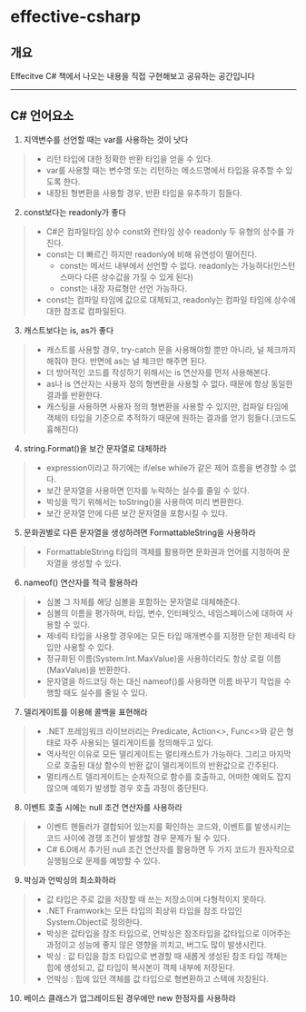 # effective-csharp

## 개요
Effecitve C# 책에서 나오는 내용을 직접 구현해보고 공유하는 공간입니다

-----------------------------

## C# 언어요소
1. 지역변수를 선언할 때는 var를 사용하는 것이 낫다
> * 리턴 타입에 대한 정확한 반환 타입을 얻을 수 있다.
> * var를 사용할 때는 변수명 또는 리턴하는 메소드명에서 타입을 유추할 수 있도록 한다.
> * 내장된 형변환을 사용할 경우, 반환 타입을 유추하기 힘들다.


2. const보다는 readonly가 좋다
> * C#은 컴파일타임 상수 const와 런타임 상수 readonly 두 유형의 상수를 가진다.
> * const는 더 빠르긴 하지만 readonly에 비해 유연성이 떨어진다.
>   + const는 메서드 내부에서 선언할 수 없다. readonly는 가능하다(인스턴스마다 다른 상수값을 가질 수 있게 된다)
>   + const는 내장 자료형만 선언 가능하다.
> * const는 컴파일 타임에 값으로 대체되고, readonly는 컴파일 타임에 상수에 대한 참조로 컴파일된다.


3. 캐스트보다는 is, as가 좋다 
> * 캐스트를 사용할 경우, try-catch 문을 사용해야할 뿐만 아니라, 널 체크까지 해줘야 한다. 반면에 as는 널 체크만 해주면 된다.
> * 더 방어적인 코드를 작성하기 위해서는 is 연산자를 먼저 사용해본다.
> * as나 is 연산자는 사용자 정의 형변환을 사용할 수 없다. 때문에 항상 동일한 결과를 반환한다.
> * 캐스팅을 사용하면 사용자 정의 형변환을 사용할 수 있지만, 컴파일 타임에 객체의 타입을 기준으로 추적하기 때문에 원하는 결과를 얻기 힘들다.(코드도 흉해진다)

4. string.Format()을 보간 문자열로 대체하라
> * expression이라고 하기에는 if/else while가 같은 제어 흐름을 변경할 수 없다.
> * 보간 문자열을 사용하면 인자를 누락하는 실수를 줄일 수 있다.
> * 박싱을 막기 위해서는 toString()을 사용하여 미리 변환한다.
> * 보간 문자열 안에 다른 보간 문자열을 포함시킬 수 있다.

5. 문화권별로 다른 문자열을 생성하려면 FormattableString을 사용하라
> * FormattableString 타입의 객체를 활용하면 문화권과 언어를 지정하여 문자열을 생성할 수 있다.

6. nameof() 연산자를 적극 활용하라
> * 심볼 그 자체를 해당 심볼을 포함하는 문자열로 대체해준다.
> * 심볼의 이름을 평가하며, 타입, 변수, 인터페잇스, 네임스페이스에 대하여 사용할 수 있다.
> * 제네릭 타입을 사용할 경우에는 모든 타입 매개변수를 지정한 닫힌 제네릭 타입만 사용할 수 있다.
> * 정규화된 이름(System.Int.MaxValue)을 사용하더라도 항상 로컬 이름(MaxValue)을 반환한다.
> * 문자열을 하드코딩 하는 대신 nameof()를 사용하면 이름 바꾸기 작업을 수행할 때도 실수를 줄일 수 있다.

7. 델리게이트를 이용해 콜백을 표현해라
> * .NET 프레임워크 라이브러리는 Predicate<T>, Action<>, Func<>와 같은 형태로 자주 사용되는 델리게이트를 정의해두고 있다.
> * 역사적인 이유로 모든 델리게이트는 멀티캐스트가 가능하다. 그리고 마지막으로 호출된 대상 함수의 반환 값이 델리게이트의 반환값으로 간주된다.
> * 멀티캐스트 델리게이트는 순차적으로 함수를 호출하고, 어떠한 예외도 잡지 않으며 예외가 발생할 경우 호출 과정이 중단된다.

8. 이벤트 호출 시에는 null 조건 연산자를 사용하라
> * 이벤트 핸들러가 결합되어 있는지를 확인하는 코드와, 이벤트를 발생시키는 코드 사이에 경쟁 조건이 발생할 경우 문제가 될 수 있다.
> * C# 6.0에서 추가된 null 조건 연산자를 활용하면 두 가지 코드가 원자적으로 실행됨으로 문제를 예방할 수 있다.
  
9. 박싱과 언박싱의 최소화하라
> * 값 타입은 주로 값을 저장할 때 쓰는 저장소이며 다형적이지 못하다.
> * .NET Framwork는 모든 타입의 최상위 타입을 참조 타입인 System.Object로 정의한다.
> * 박싱은 값타입을 참조 타입으로, 언박싱은 참조타입을 값타입으로 이어주는 과정이고 성능에 좋지 않은 영향을 끼치고, 버그도 많이 발생시킨다.
> * 박싱 : 값 타입을 참조 타입으로 변경할 때 새롭게 생성된 참조 타입 객체는 힙에 생성되고, 값 타입이 복사본이 객체 내부에 저장된다.
> * 언박싱 : 힙에 있던 객체를 값 타입으로 형변환하고 스택에 저장된다.
  
10. 베이스 클래스가 업그레이드된 경우에만 new 한정자를 사용하라
